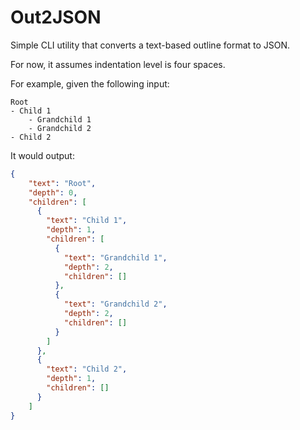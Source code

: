 # Out2JSON
Simple CLI utility that converts a text-based outline format to JSON.

For now, it assumes indentation level is four spaces.

For example, given the following input:

```
Root
- Child 1
    - Grandchild 1
    - Grandchild 2
- Child 2
```

It would output:
```json
{
    "text": "Root",
    "depth": 0,
    "children": [
      {
        "text": "Child 1",
        "depth": 1,
        "children": [
          {
            "text": "Grandchild 1",
            "depth": 2,
            "children": []
          },
          {
            "text": "Grandchild 2",
            "depth": 2,
            "children": []
          }
        ]
      },
      {
        "text": "Child 2",
        "depth": 1,
        "children": []
      }
    ]
}
```
